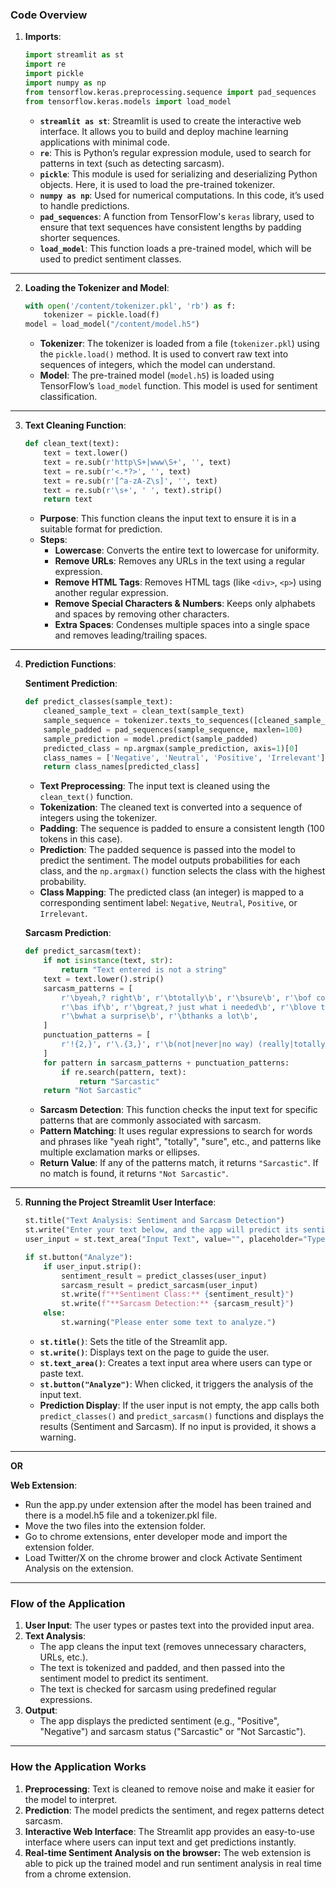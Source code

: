 ### **Code Overview**

1. **Imports**:
    ```python
    import streamlit as st
    import re
    import pickle
    import numpy as np
    from tensorflow.keras.preprocessing.sequence import pad_sequences
    from tensorflow.keras.models import load_model
    ```

    - **`streamlit as st`**: Streamlit is used to create the interactive web interface. It allows you to build and deploy machine learning applications with minimal code.
    - **`re`**: This is Python’s regular expression module, used to search for patterns in text (such as detecting sarcasm).
    - **`pickle`**: This module is used for serializing and deserializing Python objects. Here, it is used to load the pre-trained tokenizer.
    - **`numpy as np`**: Used for numerical computations. In this code, it’s used to handle predictions.
    - **`pad_sequences`**: A function from TensorFlow's `keras` library, used to ensure that text sequences have consistent lengths by padding shorter sequences.
    - **`load_model`**: This function loads a pre-trained model, which will be used to predict sentiment classes.

---

2. **Loading the Tokenizer and Model**:
    ```python
    with open('/content/tokenizer.pkl', 'rb') as f:
        tokenizer = pickle.load(f)
    model = load_model("/content/model.h5")
    ```

    - **Tokenizer**: The tokenizer is loaded from a file (`tokenizer.pkl`) using the `pickle.load()` method. It is used to convert raw text into sequences of integers, which the model can understand.
    - **Model**: The pre-trained model (`model.h5`) is loaded using TensorFlow’s `load_model` function. This model is used for sentiment classification.

---

3. **Text Cleaning Function**:
    ```python
    def clean_text(text):
        text = text.lower()
        text = re.sub(r'http\S+|www\S+', '', text)
        text = re.sub(r'<.*?>', '', text)
        text = re.sub(r'[^a-zA-Z\s]', '', text)
        text = re.sub(r'\s+', ' ', text).strip()
        return text
    ```

    - **Purpose**: This function cleans the input text to ensure it is in a suitable format for prediction.
    - **Steps**:
        - **Lowercase**: Converts the entire text to lowercase for uniformity.
        - **Remove URLs**: Removes any URLs in the text using a regular expression.
        - **Remove HTML Tags**: Removes HTML tags (like `<div>`, `<p>`) using another regular expression.
        - **Remove Special Characters & Numbers**: Keeps only alphabets and spaces by removing other characters.
        - **Extra Spaces**: Condenses multiple spaces into a single space and removes leading/trailing spaces.

---

4. **Prediction Functions**:

    **Sentiment Prediction**:
    ```python
    def predict_classes(sample_text):
        cleaned_sample_text = clean_text(sample_text)
        sample_sequence = tokenizer.texts_to_sequences([cleaned_sample_text])
        sample_padded = pad_sequences(sample_sequence, maxlen=100)
        sample_prediction = model.predict(sample_padded)
        predicted_class = np.argmax(sample_prediction, axis=1)[0]
        class_names = ['Negative', 'Neutral', 'Positive', 'Irrelevant']
        return class_names[predicted_class]
    ```

    - **Text Preprocessing**: The input text is cleaned using the `clean_text()` function.
    - **Tokenization**: The cleaned text is converted into a sequence of integers using the tokenizer.
    - **Padding**: The sequence is padded to ensure a consistent length (100 tokens in this case).
    - **Prediction**: The padded sequence is passed into the model to predict the sentiment. The model outputs probabilities for each class, and the `np.argmax()` function selects the class with the highest probability.
    - **Class Mapping**: The predicted class (an integer) is mapped to a corresponding sentiment label: `Negative`, `Neutral`, `Positive`, or `Irrelevant`.

    **Sarcasm Prediction**:
    ```python
    def predict_sarcasm(text):
        if not isinstance(text, str):
            return "Text entered is not a string"
        text = text.lower().strip()
        sarcasm_patterns = [
            r'\byeah,? right\b', r'\btotally\b', r'\bsure\b', r'\bof course\b',
            r'\bas if\b', r'\bgreat,? just what i needed\b', r'\blove that for me\b',
            r'\bwhat a surprise\b', r'\bthanks a lot\b',
        ]
        punctuation_patterns = [
            r'!{2,}', r'\.{3,}', r'\b(not|never|no way) (really|totally|at all)\b',
        ]
        for pattern in sarcasm_patterns + punctuation_patterns:
            if re.search(pattern, text):
                return "Sarcastic"
        return "Not Sarcastic"
    ```

    - **Sarcasm Detection**: This function checks the input text for specific patterns that are commonly associated with sarcasm.
    - **Pattern Matching**: It uses regular expressions to search for words and phrases like "yeah right", "totally", "sure", etc., and patterns like multiple exclamation marks or ellipses.
    - **Return Value**: If any of the patterns match, it returns `"Sarcastic"`. If no match is found, it returns `"Not Sarcastic"`.

---

5. **Running the Project**
**Streamlit User Interface**:
    ```python
    st.title("Text Analysis: Sentiment and Sarcasm Detection")
    st.write("Enter your text below, and the app will predict its sentiment class and sarcasm.")
    user_input = st.text_area("Input Text", value="", placeholder="Type your text here...")

    if st.button("Analyze"):
        if user_input.strip():
            sentiment_result = predict_classes(user_input)
            sarcasm_result = predict_sarcasm(user_input)
            st.write(f"**Sentiment Class:** {sentiment_result}")
            st.write(f"**Sarcasm Detection:** {sarcasm_result}")
        else:
            st.warning("Please enter some text to analyze.")
    ```

    - **`st.title()`**: Sets the title of the Streamlit app.
    - **`st.write()`**: Displays text on the page to guide the user.
    - **`st.text_area()`**: Creates a text input area where users can type or paste text.
    - **`st.button("Analyze")`**: When clicked, it triggers the analysis of the input text.
    - **Prediction Display**: If the user input is not empty, the app calls both `predict_classes()` and `predict_sarcasm()` functions and displays the results (Sentiment and Sarcasm). If no input is provided, it shows a warning.

---

**OR**

**Web Extension**:
- Run the app.py under extension after the model has been trained and there is a model.h5 file and a tokenizer.pkl file.
- Move the two files into the extension folder.
- Go to chrome extensions, enter developer mode and import the extension folder.
- Load Twitter/X on the chrome brower and clock Activate Sentiment Analysis on the extension.

---

### **Flow of the Application**

1. **User Input**: The user types or pastes text into the provided input area.
2. **Text Analysis**:
   - The app cleans the input text (removes unnecessary characters, URLs, etc.).
   - The text is tokenized and padded, and then passed into the sentiment model to predict its sentiment.
   - The text is checked for sarcasm using predefined regular expressions.
3. **Output**:
   - The app displays the predicted sentiment (e.g., "Positive", "Negative") and sarcasm status ("Sarcastic" or "Not Sarcastic").

---

### **How the Application Works**

1. **Preprocessing**: Text is cleaned to remove noise and make it easier for the model to interpret.
2. **Prediction**: The model predicts the sentiment, and regex patterns detect sarcasm.
3. **Interactive Web Interface**: The Streamlit app provides an easy-to-use interface where users can input text and get predictions instantly.
4. **Real-time Sentiment Analysis on the browser:** The web extension is able to pick up the trained model and run sentiment analysis in real time from a chrome extension.
